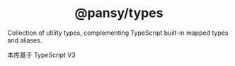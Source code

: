 <h1 align="center">
  @pansy/types
</h1>

Collection of utility types, complementing TypeScript built-in mapped types and aliases.

本库基于 TypeScript V3


